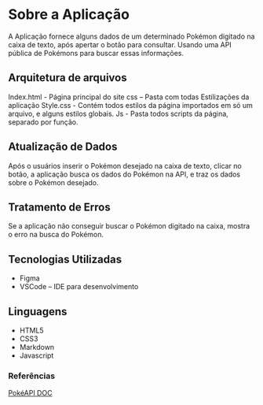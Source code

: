 # Sobre a Aplicação
A Aplicação fornece alguns dados de um determinado Pokémon digitado na caixa de texto, após apertar o botão para consultar. Usando uma API pública de Pokémons para buscar essas informações. 

## Arquitetura de arquivos 
Index.html - Página principal do site 
css – Pasta com todas Estilizações da aplicação 
Style.css - Contém todos estilos da página importados em só um arquivo, e alguns estilos globais. 
Js  - Pasta todos scripts da página, separado por função. 

## Atualização de Dados 
Após o usuários inserir o Pokémon desejado na caixa de texto, clicar no botão, a aplicação busca os dados do Pokémon na API, e traz os dados sobre o Pokémon desejado. 

## Tratamento de Erros 
Se a aplicação não conseguir buscar o Pokémon digitado na caixa, mostra o erro na busca do Pokémon. 

## Tecnologias Utilizadas 
  - Figma 
  - VSCode – IDE para desenvolvimento 
  
## Linguagens 
  - HTML5 
  - CSS3 
  - Markdown 
  - Javascript 

### Referências 
[PokéAPI DOC](https://pokeapi.co/docs/v2) 
